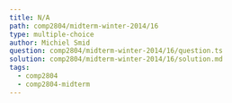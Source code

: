 ```yaml
---
title: N/A
path: comp2804/midterm-winter-2014/16
type: multiple-choice
author: Michiel Smid
question: comp2804/midterm-winter-2014/16/question.ts
solution: comp2804/midterm-winter-2014/16/solution.md
tags:
  - comp2804
  - comp2804-midterm
---
```

